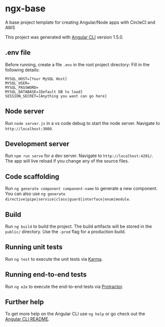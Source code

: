 # ngx-base
A base project template for creating Angular/Node apps with CircleCI and AWS

This project was generated with [Angular CLI](https://github.com/angular/angular-cli) version 1.5.0.

## .env file

Before running, create a file `.env` in the root project directory: Fill in the following details:

```
MYSQL_HOST=[Your MySQL Host]
MYSQL_USER=
MYSQL_PASSWORD=
MYSQL_DATABASE=[Default DB to load]
SESSION_SECRET=[Anything you want can go here]
```

## Node server

Run `node server.js` in a vs code debug to start the node server. Navigate to `http://localhost:3000`.

## Development server

Run `npm run serve` for a dev server. Navigate to `http://localhost:4201/`. The app will live reload if you change any of the source files.

## Code scaffolding

Run `ng generate component component-name` to generate a new component. You can also use `ng generate directive|pipe|service|class|guard|interface|enum|module`.

## Build

Run `ng build` to build the project. The build artifacts will be stored in the `public/` directory. Use the `-prod` flag for a production build.

## Running unit tests

Run `ng test` to execute the unit tests via [Karma](https://karma-runner.github.io).

## Running end-to-end tests

Run `ng e2e` to execute the end-to-end tests via [Protractor](http://www.protractortest.org/).

## Further help

To get more help on the Angular CLI use `ng help` or go check out the [Angular CLI README](https://github.com/angular/angular-cli/blob/master/README.md).